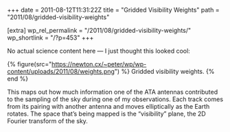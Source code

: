 +++
date = 2011-08-12T11:31:22Z
title = "Gridded Visibility Weights"
path = "2011/08/gridded-visibility-weights"

[extra]
wp_rel_permalink = "/2011/08/gridded-visibility-weights/"
wp_shortlink = "/?p=453"
+++

No actual science content here — I just thought this looked cool:

{% figure(src="https://newton.cx/~peter/wp/wp-content/uploads/2011/08/weights.png") %}
Gridded visibility weights.
{% end %}

This maps out how much information one of the ATA antennas contributed to the
sampling of the sky during one of my observations. Each track comes from its
pairing with another antenna and moves elliptically as the Earth rotates. The
space that’s being mapped is the “visibility” plane, the 2D Fourier transform
of the sky.
